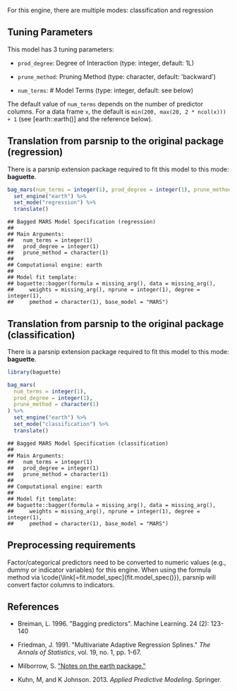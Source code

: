 


For this engine, there are multiple modes: classification and regression

## Tuning Parameters



This model has 3 tuning parameters:

- `prod_degree`: Degree of Interaction (type: integer, default: 1L)

- `prune_method`: Pruning Method (type: character, default: 'backward')

- `num_terms`: # Model Terms (type: integer, default: see below)

The default value of `num_terms` depends on the number of predictor columns. For a data frame `x`, the default is `min(200, max(20, 2 * ncol(x))) + 1` (see [earth::earth()] and the reference below). 

## Translation from parsnip to the original package (regression)

There is a parsnip extension package required to fit this model to this mode: **baguette**.


```r
bag_mars(num_terms = integer(1), prod_degree = integer(1), prune_method = character(1)) %>% 
  set_engine("earth") %>% 
  set_mode("regression") %>% 
  translate()
```

```
## Bagged MARS Model Specification (regression)
## 
## Main Arguments:
##   num_terms = integer(1)
##   prod_degree = integer(1)
##   prune_method = character(1)
## 
## Computational engine: earth 
## 
## Model fit template:
## baguette::bagger(formula = missing_arg(), data = missing_arg(), 
##     weights = missing_arg(), nprune = integer(1), degree = integer(1), 
##     pmethod = character(1), base_model = "MARS")
```

## Translation from parsnip to the original package (classification)

There is a parsnip extension package required to fit this model to this mode: **baguette**.


```r
library(baguette)

bag_mars(
  num_terms = integer(1),
  prod_degree = integer(1),
  prune_method = character(1)
) %>% 
  set_engine("earth") %>% 
  set_mode("classification") %>% 
  translate()
```

```
## Bagged MARS Model Specification (classification)
## 
## Main Arguments:
##   num_terms = integer(1)
##   prod_degree = integer(1)
##   prune_method = character(1)
## 
## Computational engine: earth 
## 
## Model fit template:
## baguette::bagger(formula = missing_arg(), data = missing_arg(), 
##     weights = missing_arg(), nprune = integer(1), degree = integer(1), 
##     pmethod = character(1), base_model = "MARS")
```

## Preprocessing requirements


Factor/categorical predictors need to be converted to numeric values (e.g., dummy or indicator variables) for this engine. When using the formula method via \\code{\\link[=fit.model_spec]{fit.model_spec()}}, parsnip will convert factor columns to indicators.

## References

 - Breiman, L. 1996. "Bagging predictors". Machine Learning. 24 (2): 123-140
 
 - Friedman, J. 1991. "Multivariate Adaptive Regression Splines." _The Annals of Statistics_, vol. 19, no. 1, pp. 1-67.
 
 - Milborrow, S. ["Notes on the earth package."](http://www.milbo.org/doc/earth-notes.pdf) 
 
 - Kuhn, M, and K Johnson. 2013. _Applied Predictive Modeling_. Springer.

